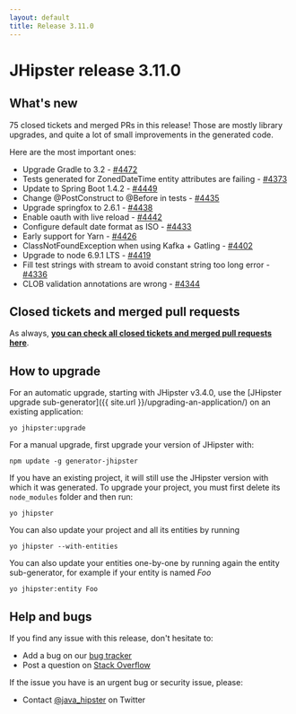 ```yaml
---
layout: default
title: Release 3.11.0
---
```


JHipster release 3.11.0
==================

What's new
----------

75 closed tickets and merged PRs in this release! Those are mostly library upgrades, and quite a lot of small improvements in the generated code.

Here are the most important ones:

- Upgrade Gradle to 3.2 - [#4472](https://github.com/jhipster/generator-jhipster/pull/4472)
- Tests generated for ZonedDateTime entity attributes are failing - [#4373](https://github.com/jhipster/generator-jhipster/issues/4373)
- Update to Spring Boot 1.4.2 - [#4449](https://github.com/jhipster/generator-jhipster/issues/4449)
- Change @PostConstruct to @Before in tests - [#4435](https://github.com/jhipster/generator-jhipster/pull/4435)
- Upgrade springfox to 2.6.1 - [#4438](https://github.com/jhipster/generator-jhipster/pull/4438)
- Enable oauth with live reload - [#4442](https://github.com/jhipster/generator-jhipster/pull/4442)
- Configure default date format as ISO - [#4433](https://github.com/jhipster/generator-jhipster/pull/4433)
- Early support for Yarn - [#4426](https://github.com/jhipster/generator-jhipster/pull/4426)
- ClassNotFoundException when using Kafka + Gatling - [#4402](https://github.com/jhipster/generator-jhipster/issues/4402)
- Upgrade to node 6.9.1 LTS - [#4419](https://github.com/jhipster/generator-jhipster/pull/4419)
- Fill test strings with stream to avoid constant string too long error - [#4336](https://github.com/jhipster/generator-jhipster/pull/4336)
- CLOB validation annotations are wrong - [#4344](https://github.com/jhipster/generator-jhipster/issues/4344)


<!--googleoff: index-->
Closed tickets and merged pull requests
------------
As always, __[you can check all closed tickets and merged pull requests here](https://github.com/jhipster/generator-jhipster/issues?q=milestone%3A3.11.0+is%3Aclosed)__.

How to upgrade
------------

For an automatic upgrade, starting with JHipster v3.4.0, use the [JHipster upgrade sub-generator]({{ site.url }}/upgrading-an-application/) on an existing application:

```
yo jhipster:upgrade
```

For a manual upgrade, first upgrade your version of JHipster with:

```
npm update -g generator-jhipster
```

If you have an existing project, it will still use the JHipster version with which it was generated.
To upgrade your project, you must first delete its `node_modules` folder and then run:

```
yo jhipster
```

You can also update your project and all its entities by running

```
yo jhipster --with-entities
```

You can also update your entities one-by-one by running again the entity sub-generator, for example if your entity is named _Foo_

```
yo jhipster:entity Foo
```

Help and bugs
--------------

If you find any issue with this release, don't hesitate to:

- Add a bug on our [bug tracker](https://github.com/jhipster/generator-jhipster/issues?state=open)
- Post a question on [Stack Overflow](http://stackoverflow.com/tags/jhipster/info)

If the issue you have is an urgent bug or security issue, please:

- Contact [@java_hipster](https://twitter.com/java_hipster) on Twitter
